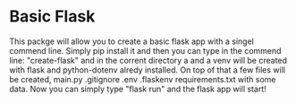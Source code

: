 # Basic Flask
This packge will allow you to create a basic flask app with a singel commend line.
Simply pip install it and then you can type in the commend line: "create-flask" and 
in the corrent directory a and a venv will be created with flask and python-dotenv
alredy installed.
On top of that a few files will be created, main.py .gitignore .env .flaskenv requirements.txt 
with some data.
Now you can simply type "flask run" and the flask app will start!
